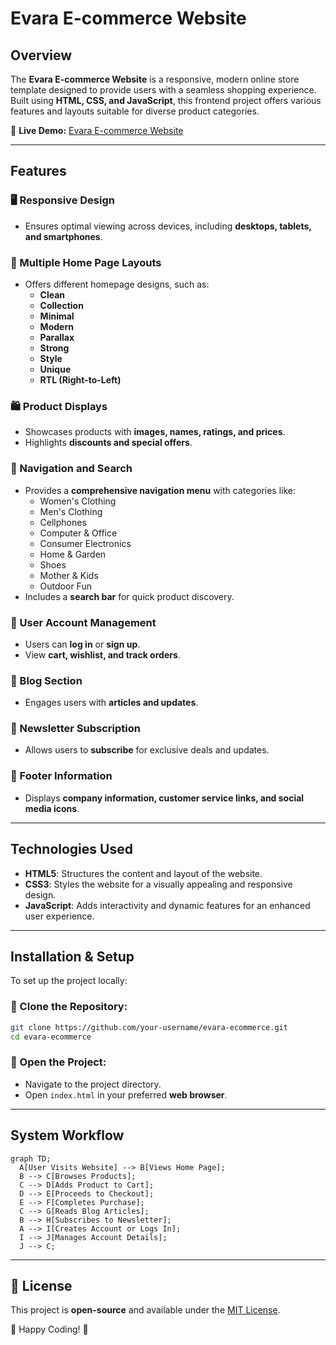# Evara E-commerce Website

## Overview
The **Evara E-commerce Website** is a responsive, modern online store template designed to provide users with a seamless shopping experience. Built using **HTML, CSS, and JavaScript**, this frontend project offers various features and layouts suitable for diverse product categories. 

🔗 **Live Demo:** [Evara E-commerce Website](https://e-commerce-evara.vercel.app/)

---

## Features

### 🖥️ Responsive Design
- Ensures optimal viewing across devices, including **desktops, tablets, and smartphones**.

### 🏡 Multiple Home Page Layouts
- Offers different homepage designs, such as:
  - **Clean**
  - **Collection**
  - **Minimal**
  - **Modern**
  - **Parallax**
  - **Strong**
  - **Style**
  - **Unique**
  - **RTL (Right-to-Left)**

### 🛍️ Product Displays
- Showcases products with **images, names, ratings, and prices**.
- Highlights **discounts and special offers**.

### 🔎 Navigation and Search
- Provides a **comprehensive navigation menu** with categories like:
  - Women's Clothing
  - Men's Clothing
  - Cellphones
  - Computer & Office
  - Consumer Electronics
  - Home & Garden
  - Shoes
  - Mother & Kids
  - Outdoor Fun
- Includes a **search bar** for quick product discovery.

### 👤 User Account Management
- Users can **log in** or **sign up**.
- View **cart, wishlist, and track orders**.

### 📝 Blog Section
- Engages users with **articles and updates**.

### 📩 Newsletter Subscription
- Allows users to **subscribe** for exclusive deals and updates.

### 📌 Footer Information
- Displays **company information, customer service links, and social media icons**.

---

## Technologies Used
- **HTML5**: Structures the content and layout of the website.
- **CSS3**: Styles the website for a visually appealing and responsive design.
- **JavaScript**: Adds interactivity and dynamic features for an enhanced user experience.

---

## Installation & Setup
To set up the project locally:

### 🔹 Clone the Repository:
```sh
git clone https://github.com/your-username/evara-ecommerce.git
cd evara-ecommerce
```

### 🔹 Open the Project:
- Navigate to the project directory.
- Open `index.html` in your preferred **web browser**.

---

## System Workflow
```mermaid
graph TD;
  A[User Visits Website] --> B[Views Home Page];
  B --> C[Browses Products];
  C --> D[Adds Product to Cart];
  D --> E[Proceeds to Checkout];
  E --> F[Completes Purchase];
  C --> G[Reads Blog Articles];
  B --> H[Subscribes to Newsletter];
  A --> I[Creates Account or Logs In];
  I --> J[Manages Account Details];
  J --> C;
```

---

## 📜 License
This project is **open-source** and available under the [MIT License](LICENSE).

🚀 Happy Coding! 🎉
